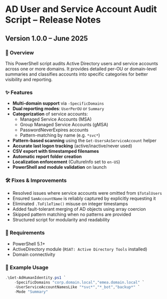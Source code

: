 # AD User and Service Account Audit Script – Release Notes

## Version 1.0.0 – June 2025

### 🎯 Overview
This PowerShell script audits Active Directory users and service accounts across one or more domains. It provides detailed per-OU or domain-level summaries and classifies accounts into specific categories for better visibility and reporting.

### ✨ Features

- **Multi-domain support** via `-SpecificDomains`
- **Dual reporting modes**: `UserPerOU` or `Summary`
- **Categorization** of service accounts:
  - Managed Service Accounts (MSA)
  - Group Managed Service Accounts (gMSA)
  - PasswordNeverExpires accounts
  - Pattern-matching by name (e.g. `*svc*`)
- **Pattern-based scanning** using the `Get-UsersAsServiceAccount` helper
- **Accurate last logon tracking** (active/inactive/never used)
- **CSV export with timestamped filenames**
- **Automatic report folder creation**
- **Localization enforcement** (CultureInfo set to `en-US`)
- **PowerShell and module validation** on launch

### 🛠 Fixes & Improvements

- Resolved issues where service accounts were omitted from `$TotalUsers`
- Ensured `SamAccountName` is reliably captured by explicitly requesting it
- Eliminated `.ToFileTime()` misuse on integer timestamps
- Added fault-tolerant merging of AD objects using array coercion
- Skipped pattern matching when no patterns are provided
- Structured script for modularity and readability

### 🚀 Requirements

- PowerShell 5.1+
- ActiveDirectory module (`RSAT: Active Directory Tools` installed)
- Domain connectivity

### 🧪 Example Usage

```powershell
.\Get-AdHumanIdentity.ps1 `
    -SpecificDomains "corp.domain.local","emea.domain.local" `
    -UserServiceAccountNamesLike "*svc*","*_bot","backup*" `
    -Mode "Summary"
